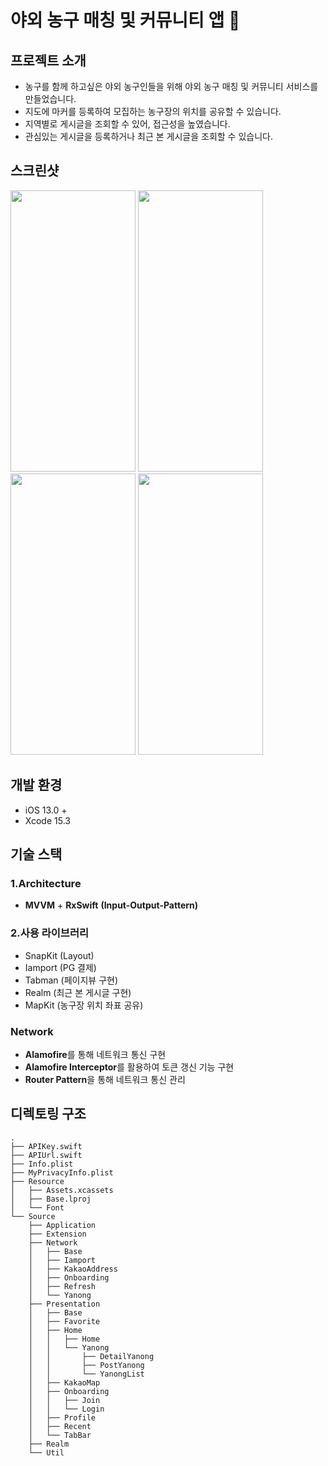 # 야외 농구 매칭 및 커뮤니티 앱 🏀

## 프로젝트 소개
- 농구를 함께 하고싶은 야외 농구인들을 위해 야외 농구 매칭 및 커뮤니티 서비스를 만들었습니다.
- 지도에 마커를 등록하여 모집하는 농구장의 위치를 공유할 수 있습니다.
- 지역별로 게시글을 조회할 수 있어, 접근성을 높였습니다.
- 관심있는 게시글을 등록하거나 최근 본 게시글을 조회할 수 있습니다.

## 스크린샷
<img src="https://github.com/user-attachments/assets/216423e8-be63-43f4-9834-c089d2c69315" width="200" height="450" />
<img src="https://github.com/user-attachments/assets/38772103-f9bf-4961-a17c-7f55e5437e98" width="200" height="450" />
<img src="https://github.com/user-attachments/assets/3bc5d47f-2723-47b2-9f11-426ab1438af3" width="200" height="450" />
<img src="https://github.com/user-attachments/assets/53e6ceb9-f8ac-4887-af4b-3e16dd047980" width="200" height="450" />

## 개발 환경
- iOS 13.0 +
- Xcode 15.3


## 기술 스택

### 1.Architecture
- **MVVM** + **RxSwift** **(Input-Output-Pattern)**

### 2.사용 라이브러리
- SnapKit (Layout)
- Iamport (PG 결제)
- Tabman (페이지뷰 구현)
- Realm (최근 본 게시글 구현)
- MapKit (농구장 위치 좌표 공유)

### Network
- **Alamofire**를 통해 네트워크 통신 구현
- **Alamofire Interceptor**를 활용하여 토큰 갱신 기능 구현
- **Router Pattern**을 통해 네트워크 통신 관리 
  

## 디렉토링 구조

```
.
├── APIKey.swift
├── APIUrl.swift
├── Info.plist
├── MyPrivacyInfo.plist
├── Resource
│   ├── Assets.xcassets 
│   ├── Base.lproj
│   └── Font
└── Source
    ├── Application
    ├── Extension
    ├── Network
    │   ├── Base
    │   ├── Iamport
    │   ├── KakaoAddress
    │   ├── Onboarding
    │   ├── Refresh
    │   └── Yanong
    ├── Presentation
    │   ├── Base
    │   ├── Favorite
    │   ├── Home
    │   │   ├── Home
    │   │   └── Yanong
    │   │       ├── DetailYanong
    │   │       ├── PostYanong
    │   │       └── YanongList
    │   ├── KakaoMap
    │   ├── Onboarding
    │   │   ├── Join
    │   │   └── Login
    │   ├── Profile
    │   ├── Recent
    │   └── TabBar
    ├── Realm
    └── Util
```
